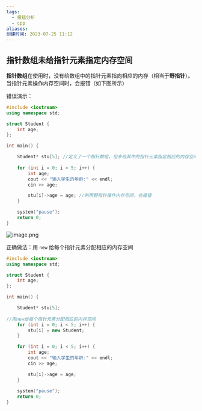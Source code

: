 ```yaml
---
tags:
  - 报错分析
  - cpp
aliases: 
创建时间: 2023-07-25 11:12
---
```



## 指针数组未给指针元素指定内存空间

**指针数组**在使用时，没有给数组中的指针元素指向相应的内存（相当于**野指针**）。当指针元素操作内存空间时，会报错（如下图所示）

错误演示：

```c++
#include <iostream>
using namespace std;

struct Student {
	int age;
};

int main() {

	Student* stu[5]; //定义了一个指针数组，但未给其中的指针元素指定相应的内存空间，相当于野指针
	
	for (int i = 0; i < 5; i++) {
		int age;
		cout << "输入学生的年龄:" << endl;
		cin >> age;

		stu[i]->age = age; //利用野指针操作内存空间，会报错
	}

	system("pause");
	return 0;
}
```

![image.png](https://zbn-picture-1319009493.cos.ap-guangzhou.myqcloud.com/public-pic/202307251136404.png)



正确做法：用 `new` 给每个指针元素分配相应的内存空间

```c++
#include <iostream>
using namespace std;

struct Student {
	int age;
};

int main() {

	Student* stu[5];
	
//用new给每个指针元素分配相应的内存空间
	for (int i = 0; i < 5; i++) {
		stu[i] = new Student;
	}

	for (int i = 0; i < 5; i++) {
		int age;
		cout << "输入学生的年龄:" << endl;
		cin >> age;

		stu[i]->age = age;
	}
	
	system("pause");
	return 0;
}

```